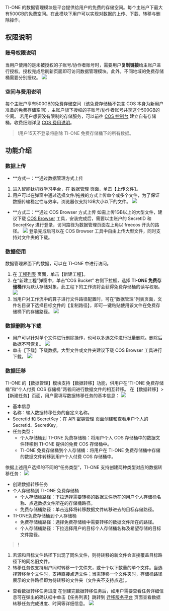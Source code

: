 TI-ONE 的数据管理模块是平台提供给用户的免费的存储空间。每个主账户下最大有500GB的免费空间。在此模块下用户可以实现对数据的上传、下载、转移与删除操作。

## 权限说明
### 账号权限说明
当用户使用的是未被授权的子账号/协作者账号时，需要用户**复制链接**给主账户进行授权。授权完成后刷新页面即可访问数据管理模块。此外，不同地域的免费存储桶需要分别授权。
![](https://main.qcloudimg.com/raw/534a957581e50206d89143612e8744b7.png)


### 空间与费用说明
每个主账户享有500GB的免费存储空间（该免费存储桶不包含 COS 本身为新用户准备的免费存储空间），主账户旗下授权的子账号/协作者账号共享这个500GB的空间。
若用户想要没有限制的存储服务，可以前往 [COS 控制台](https://console.cloud.tencent.com/cos5) 建立自有存储桶，收费细则详见 [COS 费用说明](https://cloud.tencent.com/product/cos/pricing)。

>!用户15天不登录将删除 TI-ONE 免费存储桶下的所有数据。

## 功能介绍
### 数据上传
- **方式一：**通过数据管理方式上传
 1. 进入智能钛机器学习平台，在 [数据管理](https://console.cloud.tencent.com/tione/bucket/freecos100010193741s1595818461105-1302728799) 页面，单击【上传文件】。
 2. 用户可以在弹窗中通过选择文件/拖拽的方式上传单个或多个文件，为了保证数据传输稳定性与效率，浏览器仅支持1GB大小以下的文件。
![](https://main.qcloudimg.com/raw/ee932d343e1782b3e4245cb35cb7a7a6.png)
- **方式二：**通过 COS Browser 方式上传
如需上传1GB以上的大型文件，建议下载 [ COS Browser](https://console.cloud.tencent.com/cos5/cosbrowser) 工具，安装完成后，需要以主账户的 SecretID 和 SecretKey 进行登录，访问路径为数据管理页面左上角以 freecos 开头的路径。
![](https://main.qcloudimg.com/raw/468f7aa6eab52c6ec518afb072d1b682.png)
登录完成后可以在 COS Browser 工具中自由上传大型文件，同时支持对文件夹的下载。


### 数据使用
数据管理界面下的数据，可以在 TI-ONE 中进行访问。
1. 在 [工程列表](https://console.cloud.tencent.com/tione/project/list) 页面，单击【新建工程】。
2. 在“新建工程”弹窗中，单击“COS Bucket” 右侧下拉框，选择 **TI-ONE 免费存储桶**作为默认存储对象，此工程下的工作流将会获得免费存储桶的读写权限。
![](https://main.qcloudimg.com/raw/9a2ea618a700a1fb038254e26602f8fd.png)
3. 当用户对工作流中的算子进行文件路径配置时，可在“数据管理”列表页面，文件名目录下选择目标文件的【复制路径】，即可一键粘贴使用该文件在免费存储桶下的存储路径。
![](https://main.qcloudimg.com/raw/153061f5d339ce0f1f8e8175f781fbe0.png)


### 数据删除与下载
- 用户可以针对单个文件进行删除操作，也可以多选文件进行批量删除。删除后数据不可恢复。
 ![](https://main.qcloudimg.com/raw/e45063dd1a9cfa8c3edd79e95a9f5f75.png)
- 单击【下载】下载数据，大型文件或文件夹建议下载 COS Browser 工具进行下载。
![](https://main.qcloudimg.com/raw/7572035f79c98de592d8a459ad72ca25.png)


### 数据迁移
TI-ONE 的【数据管理】模块支持【数据转移】功能，供用户在“TI-ONE 免费存储桶”和“个人付费 COS 存储桶”两者间进行数据文件的相互转移。
在【数据转移】>【新建任务】页面，用户需填写数据转移任务的基本信息：
![](https://main.qcloudimg.com/raw/dc60ac8da007a5d62e262c1f65c874d5.png)
- 基本信息
 - 名称：输入数据转移任务的自定义名称。
 - SecretId 和 SecretKey：在 [API 密钥管理](https://console.cloud.tencent.com/cam/capi) 页面创建和查看用户个人的 SecretId、SecretKey。
 - 任务类型：
   - 个人存储桶到 TI-ONE 免费存储桶：将用户个人 COS 存储桶中的数据文件转移到 TI-ONE 提供的免费 COS 存储桶中。
   - TI-ONE 免费存储桶到个人存储桶：将用户在 TI-ONE 免费存储桶中存储的数据文件转移到用户个人付费 COS 存储桶中。

依据上述用户选择的不同的“任务类型”，TI-ONE 支持创建两种类型对应的数据转移任务：
![](https://main.qcloudimg.com/raw/a274f657dcaadb03ffd58a87bc8d81c2.png)
- 创建数据转移任务
 - 个人存储桶到 TI-ONE 免费存储桶
    - 个人存储桶路径：下拉选择需要转移的数据文件所在的用户个人存储桶名称、点选数据文件所在的存储桶路径。
    - 免费存储桶路径：单击选择将转移数据文件转移进去的目标存储路径。
 - TI-ONE免费存储桶到个人存储桶
   - 免费存储桶路径：选择免费存储桶中需要转移的数据文件所在的路径。
   - 个人存储桶路径：下拉选择用户的目标个人存储桶名称及希望存储的目标文件路径。

>!
1. 若源和目标文件路径下出现了同名文件，则待转移的新文件会直接覆盖目标路径下的同名旧文件。
2. 转移任务仅支持用户同时转移一个文件夹，或十个以下数量的单个文件。当选择转移单个文件时，支持直接点选文件；当需转移一个文件夹时，存储桶路径展示的文件路径即为待转移的文件夹（文件夹不支持点选）。

- 查看数据转移任务进度
在创建完数据转移任务后，如用户需要查看任务详细信息可在弹出的确认框中单击【任务列表】跳转到 [迁移服务平台](https://console.cloud.tencent.com/msp/v2file) 页面查看数据转移任务完成进度、时间等详细信息。
![](https://main.qcloudimg.com/raw/d31eb14eedf894a69c1dcb56159054e4.png)
